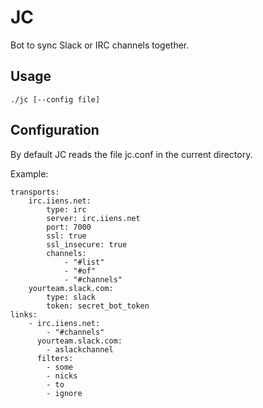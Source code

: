 # JC

Bot to sync Slack or IRC channels together.

## Usage

```
./jc [--config file]
```

## Configuration

By default JC reads the file jc.conf in the current directory.

Example:
```
transports:
    irc.iiens.net:
        type: irc
        server: irc.iiens.net
        port: 7000
        ssl: true
        ssl_insecure: true
        channels:
            - "#list"
            - "#of"
            - "#channels"
    yourteam.slack.com:
        type: slack
        token: secret_bot_token
links:
    - irc.iiens.net:
        - "#channels"
      yourteam.slack.com:
        - aslackchannel
      filters:
        - some
        - nicks
        - to
        - ignore
```
